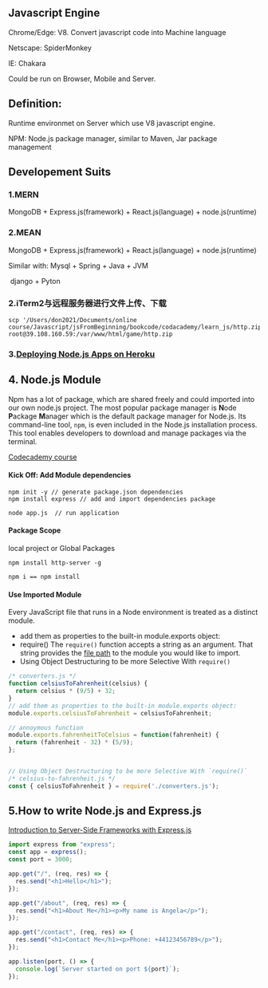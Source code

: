 ## Javascript Engine

Chrome/Edge: V8. Convert javascript code into Machine language

Netscape: SpiderMonkey

IE: Chakara

Could be run on Browser, Mobile and Server.

## Definition:

Runtime environmet on Server which use V8 javascript engine.

NPM: Node.js package manager, similar to Maven, Jar package management

## Developement Suits

### 1.MERN

MongoDB + Express.js(framework) + React.js(language) + node.js(runtime)

### 2.MEAN

MongoDB + Express.js(framework) + React.js(language) + node.js(runtime)

Similar with:  Mysql + Spring + Java + JVM

​                                       django + Pyton



###  2.iTerm2与远程服务器进行文件上传、下载

```shell
scp '/Users/don2021/Documents/online course/Javascript/jsFromBeginning/bookcode/codacademy/learn_js/http.zip' root@39.108.160.59:/var/www/html/game/http.zip
```

###  3.[Deploying Node.js Apps on Heroku](https://devcenter.heroku.com/articles/deploying-nodejs)



## 4. Node.js Module

Npm has a lot of package, which are shared freely and could imported into our own node.js project. The most popular package manager is **N**ode **P**ackage **M**anager which is the default package manager for Node.js. Its command-line tool, `npm`, is even included in the Node.js installation process. This tool enables developers to download and manage packages via the terminal.

[Codecademy course](https://www.codecademy.com/journeys/back-end-engineer/paths/becj-22-back-end-development/tracks/becp-22-basics-of-back-end-development/modules/wdcp-22-modular-development-with-node-js-93219e8d-d0b1-4700-b089-3b003e19abc7/articles/node-package-manager)

#### Kick Off:  Add Module dependencies

```
npm init -y // generate package.json dependencies
npm install express // add and import dependencies package

node app.js  // run application
```



#### Package Scope

local project or Global Packages

```
npm install http-server -g

npm i == npm install
```



#### Use Imported Module

Every JavaScript file that runs in a Node environment is treated as a distinct module. 

*  add them as properties to the built-in module.exports object:
*  require()  The `require()` function accepts a string as an argument. That string provides the [file path](https://www.freecodecamp.org/news/requiring-modules-in-node-js-everything-you-need-to-know-e7fbd119be8/) to the module you would like to import.
*  Using Object Destructuring to be more Selective With `require()`

```javascript
/* converters.js */
function celsiusToFahrenheit(celsius) {
  return celsius * (9/5) + 32;
}
// add them as properties to the built-in module.exports object:
module.exports.celsiusToFahrenheit = celsiusToFahrenheit;

// annoymous function
module.exports.fahrenheitToCelsius = function(fahrenheit) {
  return (fahrenheit - 32) * (5/9);
};


// Using Object Destructuring to be more Selective With `require()`
/* celsius-to-fahrenheit.js */
const { celsiusToFahrenheit } = require('./converters.js');
```



## 5.How to write Node.js and Express.js

[Introduction to Server-Side Frameworks with Express.js](https://www.codecademy.com/journeys/back-end-engineer/paths/becj-22-back-end-development/tracks/becp-22-build-a-back-end-with-express-js/modules/wdcp-22-introduction-to-express-js-29c19102-ea29-4723-bf5c-0a4e02b2c9ab/articles/introduction-to-server-side-frameworks-with-express-js)

```javascript
import express from "express";
const app = express();
const port = 3000;

app.get("/", (req, res) => {
  res.send("<h1>Hello</h1>");
});

app.get("/about", (req, res) => {
  res.send("<h1>About Me</h1><p>My name is Angela</p>");
});

app.get("/contact", (req, res) => {
  res.send("<h1>Contact Me</h1><p>Phone: +44123456789</p>");
});

app.listen(port, () => {
  console.log(`Server started on port ${port}`);
});
```

